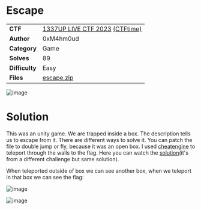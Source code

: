 # Escape

|||
|-|-|
|  **CTF**  |  [1337UP LIVE CTF 2023](https://ctf.intigriti.io/) [(CTFtime)](https://ctftime.org/event/2134)  |
|  **Author** |  0xM4hm0ud |
|  **Category** |  Game |
|  **Solves** |  89  |
|  **Difficulty** |  Easy |
| **Files** |  [escape.zip](<escape.zip>)  |

![image](https://github.com/0xM4hm0ud/MyCTFChallenges/assets/80924519/65aac932-414e-4f03-8e0e-a410640334f9)

# Solution

This was an unity game. We are trapped inside a box. The description tells us to escape from it. There are different ways to solve it. You can patch the file to double jump or fly, because it was an open box.
I used [cheatengine](https://www.cheatengine.org/) to teleport through the walls to the flag. Here you can watch the [solution](https://www.youtube.com/watch?v=QgF4PQjeG-o)(it's from a different challenge but same solution). 

When teleported outside of box we can see another box, when we teleport in that box we can see the flag:

![image](https://github.com/0xM4hm0ud/MyCTFChallenges/assets/80924519/4390121a-0a82-4c55-bdec-4469de2b9f11)

![image](https://github.com/0xM4hm0ud/MyCTFChallenges/assets/80924519/a0ed2781-2901-4ac7-9757-a926a7967208)
